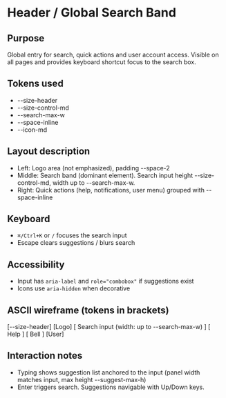 Header / Global Search Band
===========================

Purpose
-------
Global entry for search, quick actions and user account access. Visible on all pages and provides keyboard shortcut focus to the search box.

Tokens used
-----------
- --size-header
- --size-control-md
- --search-max-w
- --space-inline
- --icon-md

Layout description
------------------
- Left: Logo area (not emphasized), padding --space-2
- Middle: Search band (dominant element). Search input height --size-control-md, width up to --search-max-w.
- Right: Quick actions (help, notifications, user menu) grouped with --space-inline

Keyboard
--------
- `⌘/Ctrl+K` or `/` focuses the search input
- Escape clears suggestions / blurs search

Accessibility
-------------
- Input has `aria-label` and `role="combobox"` if suggestions exist
- Icons use `aria-hidden` when decorative

ASCII wireframe (tokens in brackets)
------------------------------------
[--size-header]
[Logo]  [  Search input (width: up to --search-max-w)  ]  [ Help ] [ Bell ] [User]

Interaction notes
-----------------
- Typing shows suggestion list anchored to the input (panel width matches input, max height --suggest-max-h)
- Enter triggers search. Suggestions navigable with Up/Down keys.
